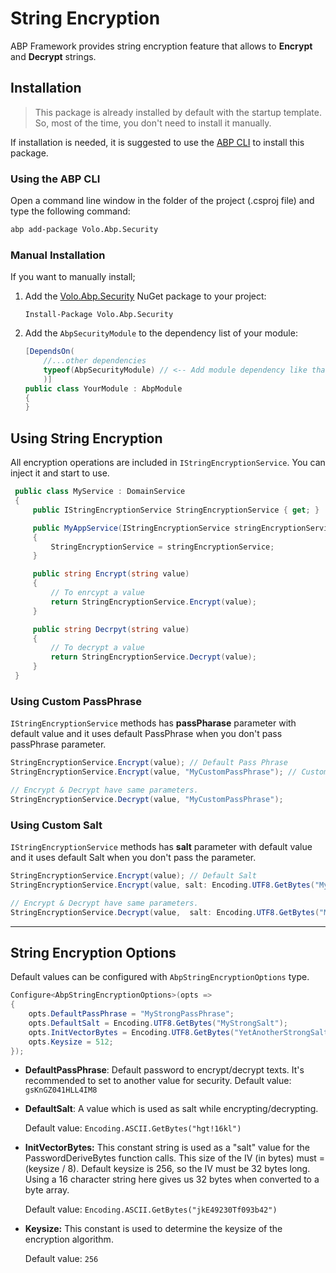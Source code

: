 # String Encryption

ABP Framework provides string encryption feature that allows to **Encrypt** and **Decrypt** strings.

##  Installation

> This package is already installed by default with the startup template. So, most of the time, you don't need to install it manually.

If installation is needed, it is suggested to use the [ABP CLI](https://docs.abp.io/en/abp/latest/CLI) to install this package.

### Using the ABP CLI

Open a command line window in the folder of the project (.csproj file) and type the following command:

```bash
abp add-package Volo.Abp.Security
```

### Manual Installation

If you want to manually install;

1. Add the [Volo.Abp.Security](https://www.nuget.org/packages/Volo.Abp.Security) NuGet package to your project:

   `Install-Package Volo.Abp.Security`

2. Add the `AbpSecurityModule` to the dependency list of your module:

   ```csharp
   [DependsOn(
       //...other dependencies
       typeof(AbpSecurityModule) // <-- Add module dependency like that
       )]
   public class YourModule : AbpModule
   {
   }
   ```

## Using String Encryption

All encryption operations are included in `IStringEncryptionService`. You can inject it and start to use.

```csharp
 public class MyService : DomainService
 {
     public IStringEncryptionService StringEncryptionService { get; }

     public MyAppService(IStringEncryptionService stringEncryptionService)
     {
         StringEncryptionService = stringEncryptionService;
     }

     public string Encrypt(string value)
     {
         // To enrcypt a value
         return StringEncryptionService.Encrypt(value);
     }

     public string Decrpyt(string value)
     {
         // To decrypt a value
         return StringEncryptionService.Decrypt(value);
     }
 }
```

### Using Custom PassPhrase

`IStringEncryptionService` methods has **passPharase** parameter with default value and it uses default PassPhrase when you don't pass passPhrase parameter. 

```csharp
StringEncryptionService.Encrypt(value); // Default Pass Phrase
StringEncryptionService.Encrypt(value, "MyCustomPassPhrase"); // Custom Pass Phrase

// Encrypt & Decrypt have same parameters.
StringEncryptionService.Decrypt(value, "MyCustomPassPhrase");
```

### Using Custom Salt

`IStringEncryptionService` methods has **salt** parameter with default value and it uses default Salt when you don't pass the parameter.

```csharp
StringEncryptionService.Encrypt(value); // Default Salt
StringEncryptionService.Encrypt(value, salt: Encoding.UTF8.GetBytes("MyCustomSalt")); // Custom Salt

// Encrypt & Decrypt have same parameters.
StringEncryptionService.Decrypt(value,  salt: Encoding.UTF8.GetBytes("MyCustomSalt"));
```

***

## String Encryption Options

Default values can be configured with `AbpStringEncryptionOptions` type.

```csharp
Configure<AbpStringEncryptionOptions>(opts =>
{
    opts.DefaultPassPhrase = "MyStrongPassPhrase";
    opts.DefaultSalt = Encoding.UTF8.GetBytes("MyStrongSalt");
    opts.InitVectorBytes = Encoding.UTF8.GetBytes("YetAnotherStrongSalt");
    opts.Keysize = 512;
});
```

- **DefaultPassPhrase**: Default password to encrypt/decrypt texts. It's recommended to set to another value for security. Default value: `gsKnGZ041HLL4IM8`

- **DefaultSalt**: A value which is used as salt while  encrypting/decrypting.

  Default value: `Encoding.ASCII.GetBytes("hgt!16kl")`

- **InitVectorBytes:** This constant string is used as a "salt" value for the PasswordDeriveBytes function calls. This size of the IV (in bytes) must = (keysize / 8). Default keysize is 256, so the IV must be 32 bytes long. Using a 16 character string here gives us 32 bytes when converted to a byte array. 

  Default value: `Encoding.ASCII.GetBytes("jkE49230Tf093b42")`

- **Keysize:** This constant is used to determine the keysize of the encryption algorithm.

  Default value: `256`
